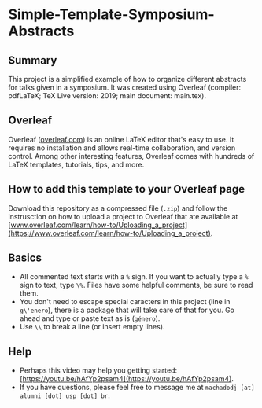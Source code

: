 # Simple-Template-Symposium-Abstracts

## Summary
This project is a simplified example of how to organize different abstracts for talks given in a symposium. It was created using Overleaf (compiler: pdfLaTeX; TeX Live version: 2019; main document: main.tex).

## Overleaf
Overleaf ([overleaf.com](https://www.overleaf.com/)) is an online LaTeX editor that's easy to use. It requires no installation and allows real-time collaboration, and version control. Among other interesting features, Overleaf comes with hundreds of LaTeX templates, tutorials, tips, and more.

## How to add this template to your Overleaf page
Download this repository as a compressed file (`.zip`) and follow the instrusction on how to upload a project to Overleaf that ate available at [www.overleaf.com/learn/how-to/Uploading_a_project](https://www.overleaf.com/learn/how-to/Uploading_a_project).

## Basics
- All commented text starts with a `%` sign. If you want to actually type a `%` sign to text, type `\%`. Files have some helpful comments, be sure to read them.
- You don't need to escape special caracters in this project (line in `g\'enero`), there is a package that will take care of that for you. Go ahead and type or paste text as is (`género`).
- Use `\\` to break a line (or insert empty lines).

## Help
- Perhaps this video may help you getting started: [https://youtu.be/hAfYp2psam4](https://youtu.be/hAfYp2psam4).
- If you have questions, please feel free to message me at `machadodj [at] alumni [dot] usp [dot] br`.
